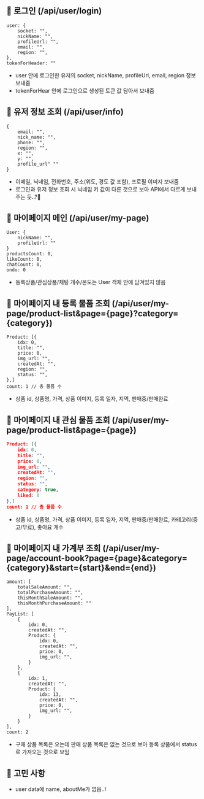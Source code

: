 ## 🌟 로그인 (/api/user/login)

```
user: {
    socket: "",
    nickName: "",
    profileUrl: "",
    email: "",
    region: "",
},
tokenForHeader: ""
```

- user 안에 로그인한 유저의 socket, nickName, profileUrl, email, region 정보 보내줌
- tokenForHear 안에 로그인으로 생성된 토큰 값 담아서 보내줌

## 🌟 유저 정보 조회 (/api/user/info)

```
{
	email: "",
	nick_name: "",
	phone: "",
	region: "",
	x: "",
	y: "",
	profile_url" ""
}
```

- 이메일, 닉네임, 전화번호, 주소(위도, 경도 값 포함), 프로필 이미지 보내줌
- 로그인과 유저 정보 조회 시 닉네임 키 값이 다른 것으로 보아 API에서 다르게 보내주는 듯..?🤔

## 🌟 마이페이지 메인 (/api/user/my-page)

```
User: {
    nickName: "",
    profileUrl: ""
}
productsCount: 0,
likeCount: 0,
chatCount: 0,
ondo: 0
```

- 등록상품/관심상품/채팅 개수/온도는 User 객체 안에 담겨있지 않음

## 🌟 마이페이지 내 등록 물품 조회 (/api/user/my-page/product-list&page={page}?category={category})

```
Product: [{
    idx: 0,
    title: "",
    price: 0,
    img_url: "",
    createdAt: "",
    region: "",
    status: "",
},]
count: 1 // 총 물품 수
```

- 상품 id, 상품명, 가격, 상품 이미지, 등록 일자, 지역, 판매중/판매완료

## 🌟 마이페이지 내 관심 물품 조회 (/api/user/my-page/product-list&page={page})

```json
Product: [{
    idx: 0,
    title: "",
    price: 0,
    img_url: "",
    createdAt: "",
    region: "",
    status: "",
    category: true,
    liked: 0
},]
count: 1 // 총 물품 수
```

- 상품 id, 상품명, 가격, 상품 이미지, 등록 일자, 지역, 판매중/판매완료, 카테고리(중고/무료), 좋아요 개수

## 🌟 마이페이지 내 가계부 조회 (/api/user/my-page/account-book?page={page}&category={category}&start={start}&end={end})

```
amount: [
    totalSaleAmount: "",
    totalPurchaseAmount: "",
    thisMonthSaleAmount: "",
    thisMonthPurchaseAmount: ""
],
PayList: [
    {
        idx: 0,
        createdAt: "",
        Product: {
            idx: 0,
            createdAt: "",
            price: 0,
            img_url: "",
        }
    },
    {
        idx: 1,
        createdAt: "",
        Product: {
            idx: 13,
            createdAt: "",
            price: 0,
            img_url: "",
        }
    }
],
count: 2
```

- 구매 상품 목록은 오는데 판매 상품 목록은 없는 것으로 보아 등록 상품에서 status로 가져오는 것으로 보임

## 🤔 고민 사항

- user data에 name, aboutMe가 없음..!
